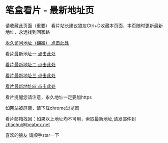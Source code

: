 # 笔盒看片 - 最新地址页

请收藏此页面（重要）
看片站长建议狼友Ctrl+D收藏本页面，本页随时更新最新地址，永远找到回家路

[永久访问地址（翻牆） 点击此处](https://beabox.net/)

[看片最新地址一 点击此处](https://bhk8f6f4t6.shop)

[看片最新地址二 点击此处](https://bhp3o6c6t3.shop)

[看片最新地址三 点击此处](https://bht9n6d9c1.shop)

[看片最新地址四 点击此处](https://bhx1d9n4z8.shop)

看片提醒您请注意，永久地址一定要加https

如网站被屏蔽，请下载chrome浏览器

看片邮箱找回：如果以上地址均不可用，索取最新地址,请发邮件到 zhaohui@beabox.net

喜欢的狼友 请顺手star一下